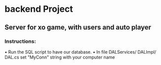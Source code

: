 # backend Project
## Server for xo game, with users and auto player

### Instructions:
•	Run the SQL script to have our database.
•	In file DALServices/ DALImpl/ DAL.cs set "MyConn" string with your computer name
